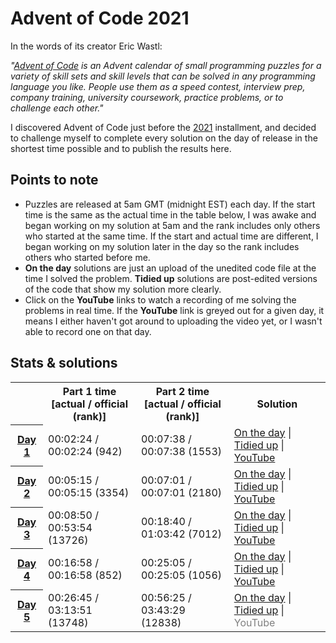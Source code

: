 # Advent of Code 2021

In the words of its creator Eric Wastl:

*"<a href="https://adventofcode.com/">Advent of Code</a> is an Advent calendar of small programming puzzles for a variety of skill sets and skill levels that can be solved in any programming language you like. People use them as a speed contest, interview prep, company training, university coursework, practice problems, or to challenge each other."*

I discovered Advent of Code just before the <a href="https://adventofcode.com/2021">2021</a> installment, and decided to challenge myself to complete every solution on the day of release in the shortest time possible and to publish the results here.

## Points to note

- Puzzles are released at 5am GMT (midnight EST) each day. If the start time is the same as the actual time in the table below, I was awake and began working on my solution at 5am and the rank includes only others who started at the same time. If the start and actual time are different, I began working on my solution later in the day so the rank includes others who started before me.
- **On the day** solutions are just an upload of the unedited code file at the time I solved the problem. **Tidied up** solutions are post-edited versions of the code that show my solution more clearly.
- Click on the **YouTube** links to watch a recording of me solving the problems in real time. If the **YouTube** link is greyed out for a given day, it means I either haven't got around to uploading the video yet, or I wasn't able to record one on that day.

## Stats & solutions

<table style="margin:auto">
  <tr>
    <td></td>
    <th style="text-align:center">Part 1 time<br>[actual / official (rank)]</th>
    <th style="text-align:center">Part 2 time<br>[actual / official (rank)]</th>
    <th style="text-align:center">Solution</th>
  </tr>
  <tr>
    <th scope="row"><a href="https://adventofcode.com/2021/day/1">Day 1</a></th>
    <td>00:02:24 / 00:02:24 (942)</td>
    <td>00:07:38 / 00:07:38 (1553)</td>
    <td>
      <a href="/day1/solution-on-the-day.py">On the day</a> |
       <a href="/day1/solution-tidied.py">Tidied up</a> | 
        <a href="https://youtu.be/IhhJfaYf4XU">YouTube</a>
    </td>
  </tr>
  <tr>
    <th scope="row"><a href="https://adventofcode.com/2021/day/2">Day 2</a></th>
    <td>00:05:15 / 00:05:15 (3354)</td>
    <td>00:07:01 / 00:07:01 (2180)</td>
    <td>
      <a href="/day2/solution-on-the-day.py">On the day</a> |
       <a href="/day2/solution-tidied.py">Tidied up</a> | 
        <a href="https://youtu.be/dEV3Fc6kaWI">YouTube</a>
    </td>
  </tr>
  <tr>
    <th scope="row"><a href="https://adventofcode.com/2021/day/3">Day 3</a></th>
    <td>00:08:50 / 00:53:54 (13726)</td>
    <td>00:18:40 / 01:03:42 (7012)</td>
    <td>
      <a href="/day3/solution-on-the-day.py">On the day</a> |
       <a href="/day3/solution-tidied.py">Tidied up</a> | 
        <a href="https://youtu.be/kSXb7XOJI60">YouTube</a>
    </td>
  </tr>
  <tr>
    <th scope="row"><a href="https://adventofcode.com/2021/day/4">Day 4</a></th>
    <td>00:16:58 / 00:16:58 (852)</td>
    <td>00:25:05 / 00:25:05 (1056)</td>
    <td>
      <a href="/day4/solution-on-the-day.py">On the day</a> |
       <a href="/day4/solution-tidied.py">Tidied up</a> | 
        <a href="https://youtu.be/_JL9Ln4jI7g">YouTube</a>
    </td>
  </tr>
  <tr>
    <th scope="row"><a href="https://adventofcode.com/2021/day/5">Day 5</a></th>
    <td>00:26:45 / 03:13:51 (13748)</td>
    <td>00:56:25 / 03:43:29 (12838)</td>
    <td>
      <a href="/day5/solution-on-the-day.py">On the day</a> |
       <a href="/day5/solution-tidied.py">Tidied up</a> | 
        <span style="color:gray">YouTube</span>
    </td>
  </tr>
</table>
